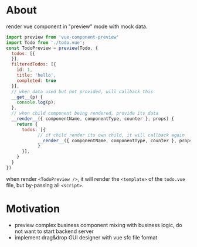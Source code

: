 # About

render vue component in "preview" mode with mock data.

```js
import preview from 'vue-component-preview'
import Todo from './todo.vue';
const TodoPreview = preview(Todo, {
  todos: [{
  }],
  filteredTodos: [{
    id: 1,
    title: 'hello',
    completed: true
  }],
  // when data used but not provided, will callback this
  __get__(p) {
    console.log(p);
  },
  // when child component being rendered, provide its data
  __render__({ componentName, componentType, counter }, props) {
    return {
      todos: [{
            // if child render its own child, it will callback again
            __render__({ componentName, componentType, counter }, props) {
            }
      }],
    }
  }
})
```

when render `<TodoPreview />`, it will render the `<template>` of the `todo.vue` file, but by-passing all `<script>`.

# Motivation

* preview complex business component mixing with business logic, do not want to start backend server
* implement drag&drop GUI designer with vue sfc file format